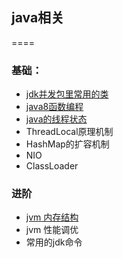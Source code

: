## java相关

====

### 基础：
* 	[jdk并发包里常用的类](concurrent-class.md)
* 	[java8函数编程](java8-stream.md)
* 	[java的线程状态](java的线程状态.md)
* 	ThreadLocal原理机制
* 	HashMap的扩容机制
* 	NIO
* 	ClassLoader


### 进阶
*  	[jvm 内存结构](jvm内存结构.md)
*  	jvm 性能调优
* 	常用的jdk命令